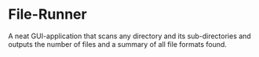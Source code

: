 # File-Runner
A neat GUI-application that scans any directory and its sub-directories and outputs the number of files and a summary of all file formats found. 
